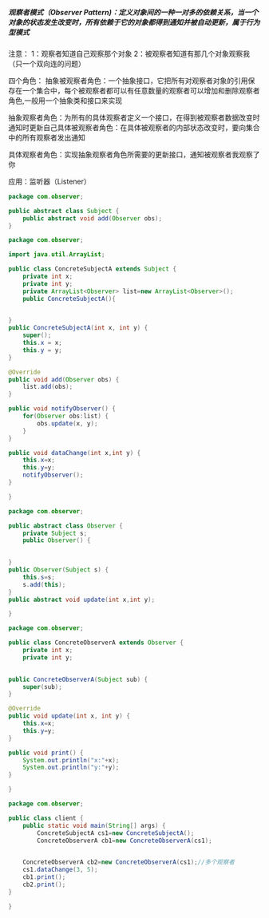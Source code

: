 ##### 观察者模式（Observer Pattern)：定义对象间的一种一对多的依赖关系，当一个对象的状态发生改变时，所有依赖于它的对象都得到通知并被自动更新，属于行为型模式

注意： 1：观察者知道自己观察那个对象 2：被观察者知道有那几个对象观察我（只一个双向连的问题）

四个角色： 抽象被观察者角色：一个抽象接口，它把所有对观察者对象的引用保存在一个集合中，每个被观察者都可以有任意数量的观察者可以增加和删除观察者角色,一般用一个抽象类和接口来实现

抽象观察者角色：为所有的具体观察者定义一个接口，在得到被观察者数据改变时通知时更新自己具体被观察者角色：在具体被观察者的内部状态改变时，要向集合中的所有观察者发出通知

具体观察者角色：实现抽象观察者角色所需要的更新接口，通知被观察者我观察了你

应用：监听器（Listener）

```java
package com.observer;

public abstract class Subject {
	public abstract void add(Observer obs);
}

package com.observer;

import java.util.ArrayList;

public class ConcreteSubjectA extends Subject {
	private int x;
	private int y;
	private ArrayList<Observer> list=new ArrayList<Observer>();
	public ConcreteSubjectA(){
		

}
public ConcreteSubjectA(int x, int y) {
	super();
	this.x = x;
	this.y = y;
}

@Override
public void add(Observer obs) {
	list.add(obs);
}

public void notifyObserver() {
	for(Observer obs:list) {
		obs.update(x, y);
	}
}

public void dataChange(int x,int y) {
	this.x=x;
	this.y=y;
	notifyObserver();
}

}

package com.observer;

public abstract class Observer {
	private Subject s;
	public Observer() {
		

}
public Observer(Subject s) {
	this.s=s;
	s.add(this);
}
public abstract void update(int x,int y);

}

package com.observer;

public class ConcreteObserverA extends Observer {
	private int x;
	private int y;
	

public ConcreteObserverA(Subject sub) {
	super(sub);
}

@Override
public void update(int x, int y) {
	this.x=x;
	this.y=y;
}

public void print() {
	System.out.println("x:"+x);
	System.out.println("y:"+y);
}

}

package com.observer;

public class client {
	public static void main(String[] args) {
		ConcreteSubjectA cs1=new ConcreteSubjectA();
		ConcreteObserverA cb1=new ConcreteObserverA(cs1);
		

	ConcreteObserverA cb2=new ConcreteObserverA(cs1);//多个观察者
	cs1.dataChange(3, 5);
	cb1.print();
	cb2.print();
}

}
```

